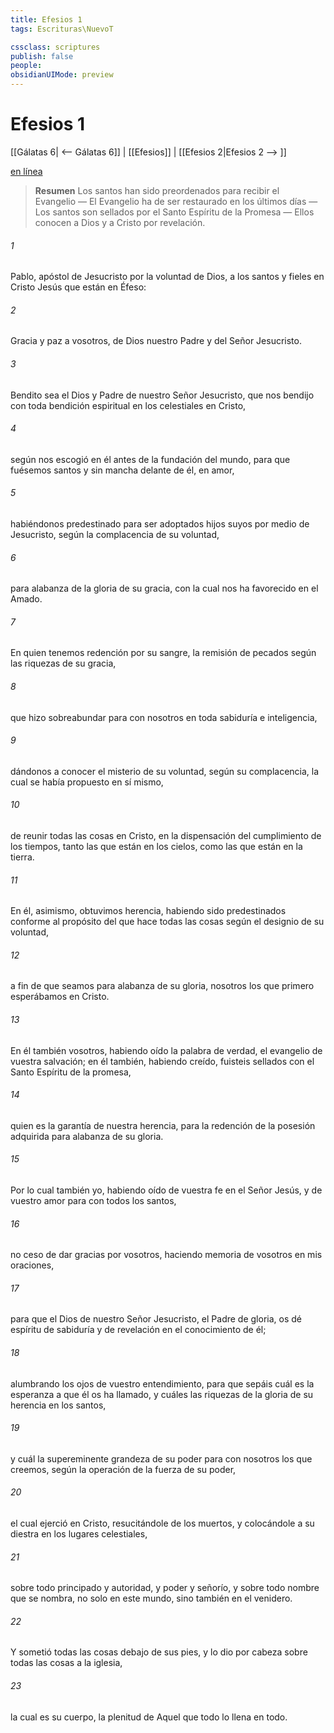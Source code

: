 ```yaml
---
title: Efesios 1
tags: Escrituras\NuevoT

cssclass: scriptures
publish: false
people:
obsidianUIMode: preview
---
```


# Efesios 1
[[Gálatas 6| <-- Gálatas 6]] | [[Efesios]] | [[Efesios 2|Efesios 2 --> ]]

[en línea](https://churchofjesuschrist.org/study/scriptures/nt/eph/1?lang=spa)

> __Resumen__
Los santos han sido preordenados para recibir el Evangelio — El Evangelio ha de ser restaurado en los últimos días — Los santos son sellados por el Santo Espíritu de la Promesa — Ellos conocen a Dios y a Cristo por revelación.

###### 1 
Pablo, apóstol de Jesucristo por la voluntad de Dios, a los santos y fieles en Cristo Jesús que están en Éfeso:

###### 2 
Gracia y paz a vosotros, de Dios nuestro Padre y del Señor Jesucristo.

###### 3 
Bendito sea el Dios y Padre de nuestro Señor Jesucristo, que nos bendijo con toda bendición espiritual en los  celestiales en Cristo,

###### 4 
según nos escogió en él antes de la fundación del mundo, para que fuésemos santos y sin mancha delante de él, en amor,

###### 5 
habiéndonos predestinado para ser adoptados hijos suyos por medio de Jesucristo, según la complacencia de su voluntad,

###### 6 
para alabanza de la gloria de su gracia, con la cual nos ha favorecido en el Amado.

###### 7 
En quien tenemos redención por su sangre, la remisión de pecados según las riquezas de su gracia,

###### 8 
que hizo sobreabundar para con nosotros en toda sabiduría e inteligencia,

###### 9 
dándonos a conocer el misterio de su voluntad, según su complacencia, la cual se había propuesto en sí mismo,

###### 10 
de reunir todas las cosas en Cristo, en la dispensación del cumplimiento de los tiempos, tanto las que están en los cielos, como las que están en la tierra.

###### 11 
En él, asimismo, obtuvimos herencia, habiendo sido predestinados conforme al propósito del que hace todas las cosas según el designio de su voluntad,

###### 12 
a fin de que seamos para alabanza de su gloria, nosotros los que primero esperábamos en Cristo.

###### 13 
En él  también vosotros, habiendo oído la palabra de verdad, el evangelio de vuestra salvación; en él también, habiendo creído, fuisteis sellados con el Santo Espíritu de la promesa,

###### 14 
quien es la garantía de nuestra herencia, para la redención de la posesión adquirida para alabanza de su gloria.

###### 15 
Por lo cual también yo, habiendo oído de vuestra fe en el Señor Jesús, y de vuestro amor para con todos los santos,

###### 16 
no ceso de dar gracias por vosotros, haciendo memoria de vosotros en mis oraciones,

###### 17 
para que el Dios de nuestro Señor Jesucristo, el Padre de gloria, os dé espíritu de sabiduría y de revelación en el conocimiento de él;

###### 18 
alumbrando los ojos de vuestro entendimiento, para que sepáis cuál es la esperanza a que él os ha llamado, y cuáles las riquezas de la gloria de su herencia en los santos,

###### 19 
y cuál la supereminente grandeza de su poder para con nosotros los que creemos, según la operación de la fuerza de su poder,

###### 20 
el cual ejerció en Cristo, resucitándole de los muertos, y colocándole a su diestra en los lugares celestiales,

###### 21 
sobre todo principado y autoridad, y poder y señorío, y sobre todo nombre que se nombra, no solo en este mundo, sino también en el venidero.

###### 22 
Y sometió todas las cosas debajo de sus pies, y lo dio por cabeza sobre todas las cosas a la iglesia,

###### 23 
la cual es su cuerpo, la plenitud de Aquel que todo lo llena en todo.

